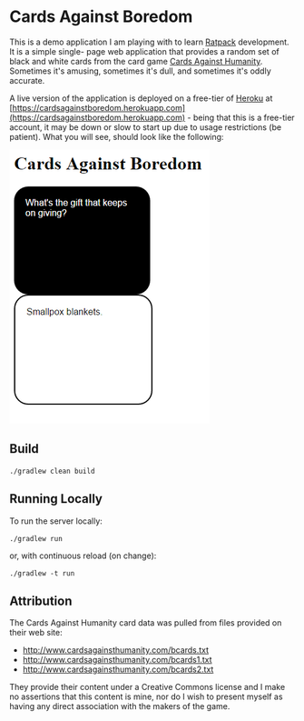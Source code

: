 # Cards Against Boredom

This is a demo application I am playing with to learn [Ratpack](http://ratpack.io) development. It is a simple single-
page web application that provides a random set of black and white cards from the card game 
[Cards Against Humanity](http://cardsagainsthumanity.com). Sometimes it's amusing, sometimes it's dull, and sometimes
it's oddly accurate.

A live version of the application is deployed on a free-tier of [Heroku](http://heroku.com) at 
[https://cardsagainstboredom.herokuapp.com](https://cardsagainstboredom.herokuapp.com) - being that this is a free-tier
account, it may be down or slow to start up due to usage restrictions (be patient). What you will see, should look like
the following:

![Screenshot](cards-screen.png "Screenshot")

## Build

    ./gradlew clean build
    
## Running Locally

To run the server locally:

    ./gradlew run
    
or, with continuous reload (on change):
    
    ./gradlew -t run

## Attribution

The Cards Against Humanity card data was pulled from files provided on their web site:

* http://www.cardsagainsthumanity.com/bcards.txt 
* http://www.cardsagainsthumanity.com/bcards1.txt 
* http://www.cardsagainsthumanity.com/bcards2.txt

They provide their content under a Creative Commons license and I make no assertions that this content is mine, nor do 
I wish to present myself as having any direct association with the makers of the game. 